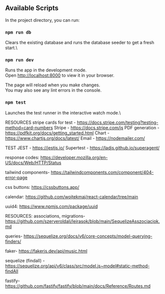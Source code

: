 ## Available Scripts

In the project directory, you can run:

### `npm run db`

Clears the existing database and runs the database seeder to get a fresh start.\

### `npm run dev`

Runs the app in the development mode.\
Open [http://localhost:8000](http://localhost:8000) to view it in your browser.

The page will reload when you make changes.\
You may also see any lint errors in the console.

### `npm test`

Launches the test runner in the interactive watch mode.\

RESOURCES
stripe cards for test - https://docs.stripe.com/testing?testing-method=card-numbers
Stripe - https://docs.stripe.com/js
PDF generation - https://pdfkit.org/docs/getting_started.html
Chart - https://www.chartjs.org/docs/latest/
Email - https://nodemailer.com/

TEST
JEST - https://jestjs.io/
Supertest - https://ladjs.github.io/superagent/

response codes: https://developer.mozilla.org/en-US/docs/Web/HTTP/Status

tailwind components- https://tailwindcomponents.com/component/404-error-page

css buttons: https://cssbuttons.app/

calendar: https://github.com/wojtekmaj/react-calendar/tree/main

uuid4: https://www.npmjs.com/package/uuid

RESOURCES:
associations, migrations- https://github.com/szerveroldali/leirasok/blob/main/SequelizeAsszociaciok.md

queries- https://sequelize.org/docs/v6/core-concepts/model-querying-finders/

faker- https://fakerjs.dev/api/music.html

sequelize (findall) - https://sequelize.org/api/v6/class/src/model.js~model#static-method-findAll

fastify- https://github.com/fastify/fastify/blob/main/docs/Reference/Routes.md
